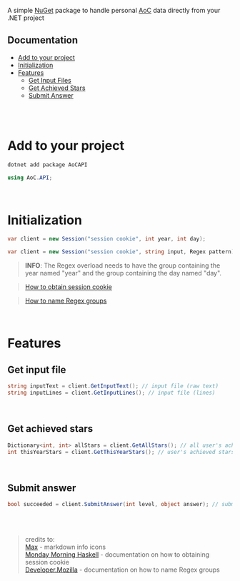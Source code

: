 A simple [NuGet](https://nuget.org) package to handle personal [AoC](https://adventofcode.com) data directly from your .NET project

## Documentation
- [Add to your project](#add-to-your-project)
- [Initialization](#initialization)
- [Features](#features)
    - [Get Input Files](#get-input-file)
    - [Get Achieved Stars](#get-achieved-stars)
    - [Submit Answer](#submit-answer)

<br><br>

# Add to your project
```bash
dotnet add package AoCAPI
```

```csharp
using AoC.API;
```

<br>

# Initialization
```csharp
var client = new Session("session cookie", int year, int day);
```
```csharp
var client = new Session("session cookie", string input, Regex pattern);
```
> **INFO**: The Regex overload needs to have the group containing the year named "year" and the group containing the day named "day".

> [How to obtain session cookie](https://mmhaskell.com/blog/2023/1/30/advent-of-code-fetching-puzzle-input-using-the-api#authentication)

> [How to name Regex groups](https://developer.mozilla.org/en-US/docs/Web/JavaScript/Reference/Regular_expressions/Named_capturing_group)

<br>

# Features

## Get input file
```csharp
string inputText = client.GetInputText(); // input file (raw text)
string inputLines = client.GetInputLines(); // input file (lines)
```

<br>

## Get achieved stars
```csharp
Dictionary<int, int> allStars = client.GetAllStars(); // all user's achieved stars
int thisYearStars = client.GetThisYearStars(); // user's achieved stars from initialized year
```

<br>

## Submit answer
```csharp
bool succeeded = client.SubmitAnswer(int level, object answer); // submits answer to initialized year and day, returns true if answer is correct
```

<br><br>

>  credits to:<br>
> [Max](https://github.com/Mqxx) - markdown info icons<br>
> [Monday Morning Haskell](https://mmhaskell.com/) - documentation on how to obtaining session cookie<br>
> [Developer.Mozilla](https://developer.mozilla.org) - documentation on how to name Regex groups
